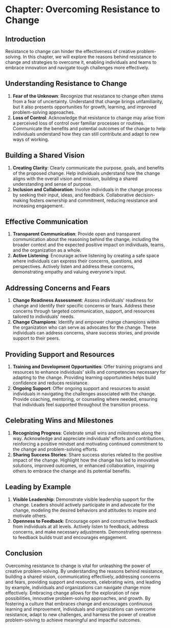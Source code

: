 Chapter: Overcoming Resistance to Change
========================================

Introduction
------------

Resistance to change can hinder the effectiveness of creative problem-solving. In this chapter, we will explore the reasons behind resistance to change and strategies to overcome it, enabling individuals and teams to embrace innovation and navigate tough challenges more effectively.

Understanding Resistance to Change
----------------------------------

1. **Fear of the Unknown**: Recognize that resistance to change often stems from a fear of uncertainty. Understand that change brings unfamiliarity, but it also presents opportunities for growth, learning, and improved problem-solving approaches.
2. **Loss of Control**: Acknowledge that resistance to change may arise from a perceived loss of control over familiar processes or routines. Communicate the benefits and potential outcomes of the change to help individuals understand how they can still contribute and adapt to new ways of working.

Building a Shared Vision
------------------------

1. **Creating Clarity**: Clearly communicate the purpose, goals, and benefits of the proposed change. Help individuals understand how the change aligns with the overall vision and mission, building a shared understanding and sense of purpose.
2. **Inclusion and Collaboration**: Involve individuals in the change process by seeking their input, ideas, and feedback. Collaborative decision-making fosters ownership and commitment, reducing resistance and increasing engagement.

Effective Communication
-----------------------

1. **Transparent Communication**: Provide open and transparent communication about the reasoning behind the change, including the broader context and the expected positive impact on individuals, teams, and the organization as a whole.
2. **Active Listening**: Encourage active listening by creating a safe space where individuals can express their concerns, questions, and perspectives. Actively listen and address these concerns, demonstrating empathy and valuing everyone's input.

Addressing Concerns and Fears
-----------------------------

1. **Change Readiness Assessment**: Assess individuals' readiness for change and identify their specific concerns or fears. Address these concerns through targeted communication, support, and resources tailored to individuals' needs.
2. **Change Champions**: Identify and empower change champions within the organization who can serve as advocates for the change. These individuals can address concerns, share success stories, and provide support to their peers.

Providing Support and Resources
-------------------------------

1. **Training and Development Opportunities**: Offer training programs and resources to enhance individuals' skills and competencies necessary for adapting to the change. Providing learning opportunities helps build confidence and reduces resistance.
2. **Ongoing Support**: Offer ongoing support and resources to assist individuals in navigating the challenges associated with the change. Provide coaching, mentoring, or counseling where needed, ensuring that individuals feel supported throughout the transition process.

Celebrating Wins and Milestones
-------------------------------

1. **Recognizing Progress**: Celebrate small wins and milestones along the way. Acknowledge and appreciate individuals' efforts and contributions, reinforcing a positive mindset and motivating continued commitment to the change and problem-solving efforts.
2. **Sharing Success Stories**: Share success stories related to the positive impact of the change. Highlight how the change has led to innovative solutions, improved outcomes, or enhanced collaboration, inspiring others to embrace the change and its potential benefits.

Leading by Example
------------------

1. **Visible Leadership**: Demonstrate visible leadership support for the change. Leaders should actively participate in and advocate for the change, modeling the desired behaviors and attitudes to inspire and motivate others.
2. **Openness to Feedback**: Encourage open and constructive feedback from individuals at all levels. Actively listen to feedback, address concerns, and make necessary adjustments. Demonstrating openness to feedback builds trust and encourages engagement.

Conclusion
----------

Overcoming resistance to change is vital for unleashing the power of creative problem-solving. By understanding the reasons behind resistance, building a shared vision, communicating effectively, addressing concerns and fears, providing support and resources, celebrating wins, and leading by example, individuals and organizations can navigate change more effectively. Embracing change allows for the exploration of new possibilities, innovative problem-solving approaches, and growth. By fostering a culture that embraces change and encourages continuous learning and improvement, individuals and organizations can overcome resistance, adapt to new challenges, and harness the power of creative problem-solving to achieve meaningful and impactful outcomes.
